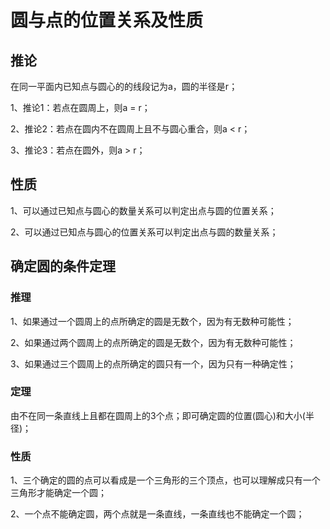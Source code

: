 # 圆与点的位置关系及性质

## 推论
在同一平面内已知点与圆心的的线段记为a，圆的半径是r；

1、推论1：若点在圆周上，则a = r；

2、推论2：若点在圆内不在圆周上且不与圆心重合，则a < r；

3、推论3：若点在圆外，则a > r；

## 性质
1、可以通过已知点与圆心的数量关系可以判定出点与圆的位置关系；

2、可以通过已知点与圆心的位置关系可以判定出点与圆的数量关系；

## 确定圆的条件定理
### 推理
1、如果通过一个圆周上的点所确定的圆是无数个，因为有无数种可能性；

2、如果通过两个圆周上的点所确定的圆是无数个，因为有无数种可能性；

3、如果通过三个圆周上的点所确定的圆只有一个，因为只有一种确定性；

### 定理
由不在同一条直线上且都在圆周上的3个点；即可确定圆的位置(圆心)和大小(半径)；

### 性质
1、三个确定的圆的点可以看成是一个三角形的三个顶点，也可以理解成只有一个三角形才能确定一个圆；

2、一个点不能确定圆，两个点就是一条直线，一条直线也不能确定一个圆；
